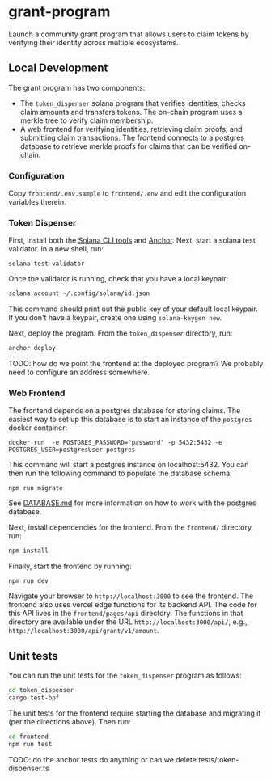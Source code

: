 # grant-program

Launch a community grant program that allows users to claim tokens by verifying their identity across multiple ecosystems.

## Local Development

The grant program has two components:

- The `token_dispenser` solana program that verifies identities, checks claim amounts and transfers tokens.
  The on-chain program uses a merkle tree to verify claim membership.
- A web frontend for verifying identities, retrieving claim proofs, and submitting claim transactions.
  The frontend connects to a postgres database to retrieve merkle proofs for claims that can be verified on-chain.

### Configuration

Copy `frontend/.env.sample` to `frontend/.env` and edit the configuration variables therein.

### Token Dispenser

First, install both the [Solana CLI tools](https://docs.solana.com/cli/install-solana-cli-tools) and [Anchor](https://www.anchor-lang.com/docs/installation).
Next, start a solana test validator. In a new shell, run:

```
solana-test-validator
```

Once the validator is running, check that you have a local keypair:

```bash
solana account ~/.config/solana/id.json
```

This command should print out the public key of your default local keypair.
If you don't have a keypair, create one using `solana-keygen new`.

Next, deploy the program. From the `token_dispenser` directory, run:

```bash
anchor deploy
```

TODO: how do we point the frontend at the deployed program? We probably need to configure an address somewhere.

### Web Frontend

The frontend depends on a postgres database for storing claims.
The easiest way to set up this database is to start an instance of the `postgres` docker container:

```
docker run  -e POSTGRES_PASSWORD="password" -p 5432:5432 -e POSTGRES_USER=postgresUser postgres
```

This command will start a postgres instance on localhost:5432.
You can then run the following command to populate the database schema:

```
npm run migrate
```

See [DATABASE.md](frontend/DATABASE.md) for more information on how to work with the postgres database.

Next, install dependencies for the frontend. From the `frontend/` directory, run:

```bash
npm install
```

Finally, start the frontend by running:

```
npm run dev
```

Navigate your browser to `http://localhost:3000` to see the frontend.
The frontend also uses vercel edge functions for its backend API.
The code for this API lives in the `frontend/pages/api` directory.
The functions in that directory are available under the URL `http://localhost:3000/api/`, e.g.,
`http://localhost:3000/api/grant/v1/amount`.

## Unit tests

You can run the unit tests for the `token_dispenser` program as follows:

```bash
cd token_dispenser
cargo test-bpf
```

The unit tests for the frontend require starting the database and migrating it (per the directions above).
Then run:

```bash
cd frontend
npm run test
```

TODO: do the anchor tests do anything or can we delete tests/token-dispenser.ts
